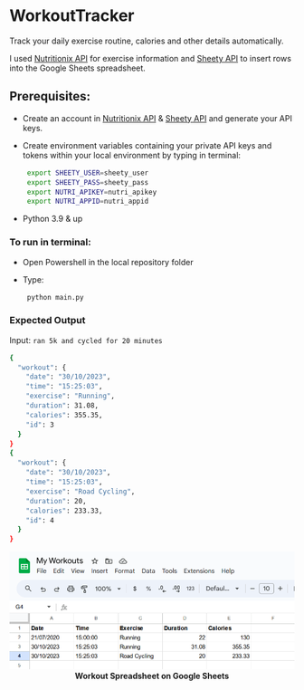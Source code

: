 # WorkoutTracker
Track your daily exercise routine, calories and other details automatically.

I used [Nutritionix API](https://developer.nutritionix.com/) for exercise information and [Sheety API](https://sheety.co/) to insert rows into the Google Sheets spreadsheet.

## Prerequisites:
- Create an account in [Nutritionix API](https://developer.nutritionix.com/) & [Sheety API](https://sheety.co/) and generate your API keys.
- Create environment variables containing your private API keys and tokens within your local environment by typing in terminal:
  
  ```bash
   export SHEETY_USER=sheety_user
   export SHEETY_PASS=sheety_pass
   export NUTRI_APIKEY=nutri_apikey
   export NUTRI_APPID=nutri_appid
  ```
  
- Python 3.9 & up

### To run in terminal:
- Open Powershell in the local repository folder
- Type:

  ```bash
   python main.py
  ```

### Expected Output
Input: `ran 5k and cycled for 20 minutes`

```bash
{
  "workout": {
    "date": "30/10/2023",
    "time": "15:25:03",
    "exercise": "Running",
    "duration": 31.08,
    "calories": 355.35,
    "id": 3
  }
}
{
  "workout": {
    "date": "30/10/2023",
    "time": "15:25:03",
    "exercise": "Road Cycling",
    "duration": 20,
    "calories": 233.33,
    "id": 4
  }
}
```

<p align="center"> 
  <img src="https://github.com/SourasishBasu/WorkoutTracker/blob/1c94b084e8d06be6fbae9870f50c571ef0841f7b/assets/sheets.png"/>
   <br><b>Workout Spreadsheet on Google Sheets</b>
</p>

